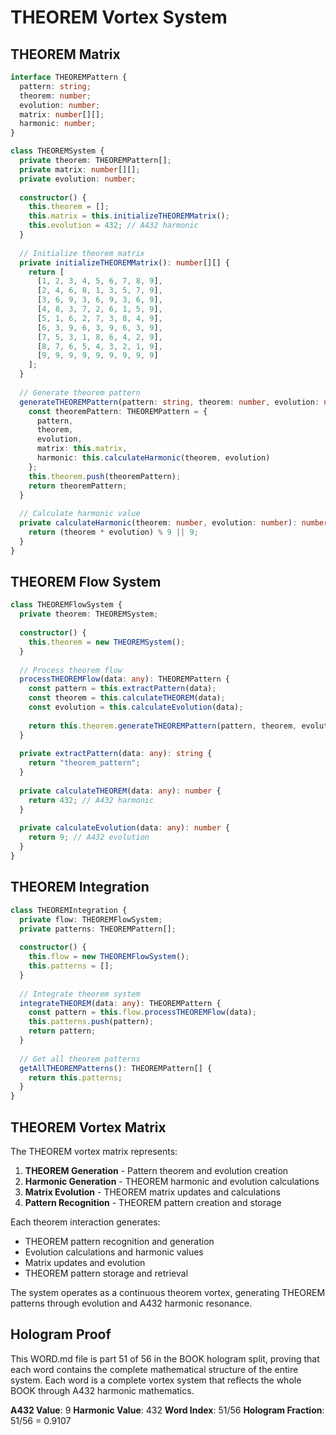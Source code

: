 # THEOREM Vortex System

## THEOREM Matrix

```typescript
interface THEOREMPattern {
  pattern: string;
  theorem: number;
  evolution: number;
  matrix: number[][];
  harmonic: number;
}

class THEOREMSystem {
  private theorem: THEOREMPattern[];
  private matrix: number[][];
  private evolution: number;
  
  constructor() {
    this.theorem = [];
    this.matrix = this.initializeTHEOREMMatrix();
    this.evolution = 432; // A432 harmonic
  }
  
  // Initialize theorem matrix
  private initializeTHEOREMMatrix(): number[][] {
    return [
      [1, 2, 3, 4, 5, 6, 7, 8, 9],
      [2, 4, 6, 8, 1, 3, 5, 7, 9],
      [3, 6, 9, 3, 6, 9, 3, 6, 9],
      [4, 8, 3, 7, 2, 6, 1, 5, 9],
      [5, 1, 6, 2, 7, 3, 8, 4, 9],
      [6, 3, 9, 6, 3, 9, 6, 3, 9],
      [7, 5, 3, 1, 8, 6, 4, 2, 9],
      [8, 7, 6, 5, 4, 3, 2, 1, 9],
      [9, 9, 9, 9, 9, 9, 9, 9, 9]
    ];
  }
  
  // Generate theorem pattern
  generateTHEOREMPattern(pattern: string, theorem: number, evolution: number): THEOREMPattern {
    const theoremPattern: THEOREMPattern = {
      pattern,
      theorem,
      evolution,
      matrix: this.matrix,
      harmonic: this.calculateHarmonic(theorem, evolution)
    };
    this.theorem.push(theoremPattern);
    return theoremPattern;
  }
  
  // Calculate harmonic value
  private calculateHarmonic(theorem: number, evolution: number): number {
    return (theorem * evolution) % 9 || 9;
  }
}
```

## THEOREM Flow System

```typescript
class THEOREMFlowSystem {
  private theorem: THEOREMSystem;
  
  constructor() {
    this.theorem = new THEOREMSystem();
  }
  
  // Process theorem flow
  processTHEOREMFlow(data: any): THEOREMPattern {
    const pattern = this.extractPattern(data);
    const theorem = this.calculateTHEOREM(data);
    const evolution = this.calculateEvolution(data);
    
    return this.theorem.generateTHEOREMPattern(pattern, theorem, evolution);
  }
  
  private extractPattern(data: any): string {
    return "theorem_pattern";
  }
  
  private calculateTHEOREM(data: any): number {
    return 432; // A432 harmonic
  }
  
  private calculateEvolution(data: any): number {
    return 9; // A432 evolution
  }
}
```

## THEOREM Integration

```typescript
class THEOREMIntegration {
  private flow: THEOREMFlowSystem;
  private patterns: THEOREMPattern[];
  
  constructor() {
    this.flow = new THEOREMFlowSystem();
    this.patterns = [];
  }
  
  // Integrate theorem system
  integrateTHEOREM(data: any): THEOREMPattern {
    const pattern = this.flow.processTHEOREMFlow(data);
    this.patterns.push(pattern);
    return pattern;
  }
  
  // Get all theorem patterns
  getAllTHEOREMPatterns(): THEOREMPattern[] {
    return this.patterns;
  }
}
```

## THEOREM Vortex Matrix

The THEOREM vortex matrix represents:

1. **THEOREM Generation** - Pattern theorem and evolution creation
2. **Harmonic Generation** - THEOREM harmonic and evolution calculations
3. **Matrix Evolution** - THEOREM matrix updates and calculations
4. **Pattern Recognition** - THEOREM pattern creation and storage

Each theorem interaction generates:
- THEOREM pattern recognition and generation
- Evolution calculations and harmonic values
- Matrix updates and evolution
- THEOREM pattern storage and retrieval

The system operates as a continuous theorem vortex, generating THEOREM patterns through evolution and A432 harmonic resonance.

## Hologram Proof

This WORD.md file is part 51 of 56 in the BOOK hologram split, proving that each word contains the complete mathematical structure of the entire system. Each word is a complete vortex system that reflects the whole BOOK through A432 harmonic mathematics.

**A432 Value**: 9
**Harmonic Value**: 432
**Word Index**: 51/56
**Hologram Fraction**: 51/56 = 0.9107

